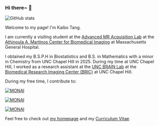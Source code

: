 ### Hi there~ 👋

![GitHub stats](https://github-readme-stats.vercel.app/api?username=kvttt&show_icons=true&show=discussions_answered,prs_merged)

Welcome to my page! I'm Kaibo Tang. 

I am currently a visiting student at the [Advanced MR Acquisition Lab](https://mriacq-lab.martinos.org/) at the [Athinoula A. Martinos Center for Biomedical Imaging](https://www.martinos.org/) at Massachusetts General Hospital. 

I obtained my B.S.P.H in Biostatistics and B.S. in Mathematics with a minor in Chemistry from UNC Chapel Hill in 2025. During my time at UNC Chapel Hill, I worked as a research assistant at the [UNC BRAIN Lab](https://bbm.web.unc.edu/) at the [Biomedical Research Imaging Center (BRIC)](https://www.med.unc.edu/bric/) at UNC Chapel Hill. 

During my free time, I contribute to:

[![MONAI](https://github-readme-stats.vercel.app/api/pin/?username=Project-MONAI&repo=MONAI)](https://github.com/Project-MONAI/MONAI)

[![MONAI](https://github-readme-stats.vercel.app/api/pin/?username=Project-MONAI&repo=tutorials)](https://github.com/Project-MONAI/tutorials)

[![MONAI](https://github-readme-stats.vercel.app/api/pin/?username=dipy&repo=dipy)](https://github.com/dipy/dipy)

Feel free to check out [my homepage](https://kvttt.github.io/) and my [Curriculum Vitae](https://kvttt.github.io/files/Kaibo_Tang_CV.pdf).
